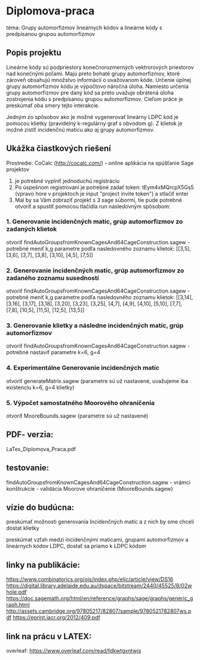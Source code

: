 # Diplomova-praca
téma: Grupy automorfizmov lineárnych kódov a lineárne kódy s predpísanou grupou automorfizmov

## Popis projektu
Lineárne kódy sú podpriestory konečnorozmerných vektrorových priestorov nad konečnými poľami. Majú preto bohaté grupy automorfizmov, ktoré zároveň obsahujú množstvo informácií o uvažovanom kóde. Určenie úplnej grupy automorfizmov kódu je výpočtovo náročná úloha. Namiesto určenia grupy automorfizmov pre daný kód sa preto uvažuje obrátená úloha zostrojenia kódu s predpísanou grupou automorfizmov. Cieľom práce je preskúmať oba smery tejto interakcie.

Jedným zo spôsobov ako je možné vygenerovať lineárny LDPC kód je pomocou klietky (pravidelný k-regulárny graf s obvodom g). Z klietok je možné zistiť incidenčnú maticu ako aj grupy automorfizmov.

## Ukážka čiastkových riešení
Prostredie: CoCalc (http://cocalc.com/) - online aplikácia na spúšťanie Sage projektov
1. je potrebné vyplniť jednoduchú registráciu
2. Po úspešnom registrovaní je potrebné zadať token: tEym4xMQrcpX5Gs5 (vpravo hore v projektoch je input "project invite token") a stlačiť enter
3. Mal by sa Vám zobraziť projekt s 3 sage súbormi, tie pude potrebné otvoriť a spustiť pomocou tlačidla run nasledovným spôsobom:

### 1. Generovanie incidenčných matíc, grúp automorfizmov zo zadaných klietok 
otvoriť findAutoGroupsfromKnownCagesAnd64CageConstruction.sagew - potrebné meniť k,g parametre
podľa nasledovného zoznamu klietok: [[3,5], [3,6], [3,7], [3,8], [3,10], [4,5], [7,5]]

### 2. Generovanie incidenčných matíc, grúp automorfizmov zo zadaného zoznamu susedností
otvoriť findAutoGroupsfromKnownCagesAnd64CageConstruction.sagew - potrebné meniť k,g parametre
podľa nasledovného zoznamu klietok: [[3,14], [3,16], [3,17], [3,18], [3,20], [3,23], [3,25], [4,7], [4,9], [4,10], [5,10], [7,7], [7,8], [10,5], [11,5], [12,5], [13,5]]

### 3. Generovanie klietky a následne incidenčných matíc, grúp automorfizmov
otvoriť findAutoGroupsfromKnownCagesAnd64CageConstruction.sagew - potrebné nastaviť parametre  k=6, g=4

### 4. Experimentálne Generovanie incidenčných matíc
otvoriť generateMatrix.sagew (parametre sú už nastavené, uvažujeme iba existenciu k=6, g=4 klietky)

### 5. Výpočet samostatného Moorového ohraničenia
otvoriť MooreBounds.sagew (parametre sú už nastavené)

## PDF- verzia:
LaTex_Diplomova_Praca.pdf

## testovanie:
findAutoGroupsfromKnownCagesAnd64CageConstruction.sagew - vrámci konštrukcie - validácia
Moorove ohraničenie (MooreBounds.sagew)

## vízie do budúcna:
preskúmať možnosti generovania Incidenčných matíc a z nich by sme chceli dostat klietky

preskúmat vzťah medzi incidenčnými maticami, grupami automorfizmov a lineárnych kódov LDPC, dostať sa priamo k LDPC kódom

##  linky na publikácie:
https://www.combinatorics.org/ojs/index.php/eljc/article/view/DS16
https://digital.library.adelaide.edu.au/dspace/bitstream/2440/45525/8/02whole.pdf
https://doc.sagemath.org/html/en/reference/graphs/sage/graphs/generic_graph.html
http://assets.cambridge.org/97805217/82807/sample/9780521782807ws.pdf
https://eprint.iacr.org/2012/409.pdf

##  link na prácu v LATEX:
overleaf: https://www.overleaf.com/read/fdkwtgxntwjs


